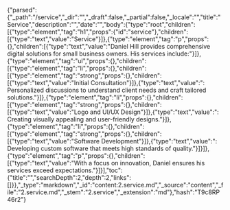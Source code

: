 {"parsed":{"_path":"/service","_dir":"","_draft":false,"_partial":false,"_locale":"","title":"Service","description":"","date":"","body":{"type":"root","children":[{"type":"element","tag":"h1","props":{"id":"service"},"children":[{"type":"text","value":"Service"}]},{"type":"element","tag":"p","props":{},"children":[{"type":"text","value":"Daniel Hill provides comprehensive digital solutions for small business owners. His services include:"}]},{"type":"element","tag":"ul","props":{},"children":[{"type":"element","tag":"li","props":{},"children":[{"type":"element","tag":"strong","props":{},"children":[{"type":"text","value":"Initial Consultation"}]},{"type":"text","value":": Personalized discussions to understand client needs and craft tailored solutions."}]},{"type":"element","tag":"li","props":{},"children":[{"type":"element","tag":"strong","props":{},"children":[{"type":"text","value":"Logo and UI/UX Design"}]},{"type":"text","value":": Creating visually appealing and user-friendly designs."}]},{"type":"element","tag":"li","props":{},"children":[{"type":"element","tag":"strong","props":{},"children":[{"type":"text","value":"Software Development"}]},{"type":"text","value":": Developing custom software that meets high standards of quality."}]}]},{"type":"element","tag":"p","props":{},"children":[{"type":"text","value":"With a focus on innovation, Daniel ensures his services exceed expectations."}]}],"toc":{"title":"","searchDepth":2,"depth":2,"links":[]}},"_type":"markdown","_id":"content:2.service.md","_source":"content","_file":"2.service.md","_stem":"2.service","_extension":"md"},"hash":"T9c8RP46r2"}